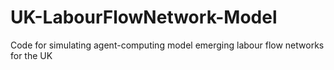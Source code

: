 # UK-LabourFlowNetwork-Model
Code for simulating agent-computing model emerging labour flow networks for the UK
